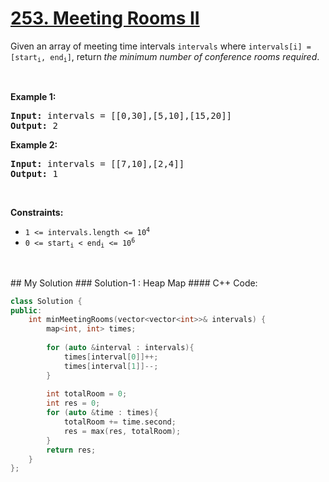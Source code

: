 # [253. Meeting Rooms II](https://leetcode.com/problems/meeting-rooms-ii/)

<div><p>Given an array of meeting time intervals <code>intervals</code> where <code>intervals[i] = [start<sub>i</sub>, end<sub>i</sub>]</code>, return <em>the minimum number of conference rooms required</em>.</p>

<p>&nbsp;</p>
<p><strong>Example 1:</strong></p>
<pre><strong>Input:</strong> intervals = [[0,30],[5,10],[15,20]]
<strong>Output:</strong> 2
</pre><p><strong>Example 2:</strong></p>
<pre><strong>Input:</strong> intervals = [[7,10],[2,4]]
<strong>Output:</strong> 1
</pre>
<p>&nbsp;</p>
<p><strong>Constraints:</strong></p>

<ul>
	<li><code>1 &lt;=&nbsp;intervals.length &lt;= 10<sup>4</sup></code></li>
	<li><code>0 &lt;= start<sub>i</sub> &lt; end<sub>i</sub> &lt;= 10<sup>6</sup></code></li>
</ul>
</div>

<p>&nbsp;</p>
## My Solution
### Solution-1 : Heap Map
#### C++ Code:

```cpp
class Solution {
public:
    int minMeetingRooms(vector<vector<int>>& intervals) {
        map<int, int> times;
        
        for (auto &interval : intervals){
            times[interval[0]]++;
            times[interval[1]]--;
        }
        
        int totalRoom = 0;
        int res = 0;
        for (auto &time : times){
            totalRoom += time.second;
            res = max(res, totalRoom);
        }
        return res;
    }
};
```